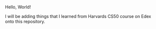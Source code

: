 Hello, World!

I will be adding things that I learned from Harvards CS50 course on Edex onto this repository. 
